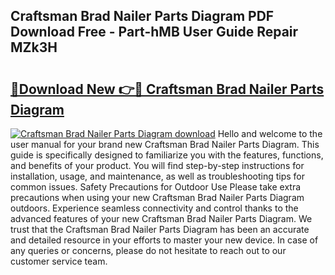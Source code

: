 ## Craftsman Brad Nailer Parts Diagram PDF Download Free - Part-hMB User Guide Repair MZk3H

# <h2><a href="http://dfsyv6.blite.top/?on=Craftsman+Brad+Nailer+Parts+Diagram">🔗Download New 👉🔴 Craftsman Brad Nailer Parts Diagram</a></h2>

[![Craftsman Brad Nailer Parts Diagram download](https://i.imgur.com/lujVjoI.png)](http://dfsyv6.blite.top/?on=Craftsman+Brad+Nailer+Parts+Diagram)
Hello and welcome to the user manual for your brand new Craftsman Brad Nailer Parts Diagram. This guide is specifically designed to familiarize you with the features, functions, and benefits of your product. You will find step-by-step instructions for installation, usage, and maintenance, as well as troubleshooting tips for common issues. Safety Precautions for Outdoor Use Please take extra precautions when using your new Craftsman Brad Nailer Parts Diagram outdoors. Experience seamless connectivity and control thanks to the advanced features of your new Craftsman Brad Nailer Parts Diagram. We trust that the Craftsman Brad Nailer Parts Diagram has been an accurate and detailed resource in your efforts to master your new device. In case of any queries or concerns, please do not hesitate to reach out to our customer service team.
